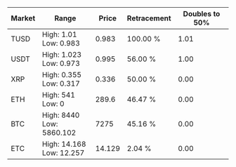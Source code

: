 | Market | Range | Price| Retracement | Doubles to 50% |
| --- | --- | --- | --- | --- |
| TUSD | High: 1.01<br />Low: 0.983 | 0.983 | 100.00 % | 1.01 |
| USDT | High: 1.023<br />Low: 0.973 | 0.995 | 56.00 % | 1.00 |
| XRP | High: 0.355<br />Low: 0.317 | 0.336 | 50.00 % | 0.00 |
| ETH | High: 541<br />Low: 0 | 289.6 | 46.47 % | 0.00 |
| BTC | High: 8440<br />Low: 5860.102 | 7275 | 45.16 % | 0.00 |
| ETC | High: 14.168<br />Low: 12.257 | 14.129 | 2.04 % | 0.00 |
